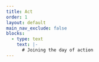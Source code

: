 ```yaml
---
title: Act
order: 1
layout: default
main_nav_exclude: false
blocks:
  - type: text
    text: |-
      # Joining the day of action
---
```

<link href='https://actionnetwork.org/css/style-embed-whitelabel-v3.css' rel='stylesheet' type='text/css' /><script src='https://actionnetwork.org/widgets/v4/event_campaign/stopcambo-upcoming-actions?format=js&source=widget'></script>
<div class="Chaos-Section" id='can-event_campaign-area-stopcambo-upcoming-actions' style='width: 100%'><!-- this div is the target for our HTML insertion --></div>
